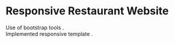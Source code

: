 # Responsive Restaurant Website 
Use of bootstrap tools .<br/>
Implemented responsive template .<br/>
